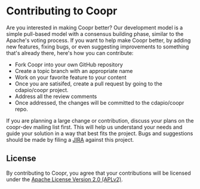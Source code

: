 # Contributing to Coopr

Are you interested in making Coopr better? Our development model is a simple
pull-based model with a consensus building phase, similar to the Apache's voting process.
If you want to help make Coopr better, by adding new features, fixing bugs, or
even suggesting improvements to something that's already there, here's how you can
contribute:

 * Fork Coopr into your own GitHub repository
 * Create a topic branch with an appropriate name
 * Work on your favorite feature to your content
 * Once you are satisifed, create a pull request by going to the cdapio/coopr project.
 * Address all the review comments
 * Once addressed, the changes will be committed to the cdapio/coopr repo.

If you are planning a large change or contribution, discuss your plans on the coopr-dev mailing list first. This will help us understand your needs and guide your solution in a way that best fits the project.
Bugs and suggestions should be made by filing a [JIRA](https://issues.cask.co/secure/CreateIssue!default.jspa)
against this project.

## License

By contributing to Coopr, you agree that your contributions will be licensed under the
[Apache License Version 2.0 (APLv2)](LICENSE).

